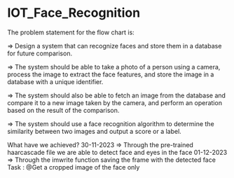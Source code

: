# IOT_Face_Recognition
The problem statement for the flow chart is:

=> Design a system that can recognize faces and store them in a database for future comparison.

=> The system should be able to take a photo of a person using a camera, process the image to extract the face features, and store the image in a database with a unique identifier.

=> The system should also be able to fetch an image from the database and compare it to a new image taken by the camera, and perform an operation based on the result of the comparison.

=> The system should use a face recognition algorithm to determine the similarity between two images and output a score or a label.

What have we achieved?
30-11-2023 => Through the pre-trained haarcascade file we are able to detect face and eyes in the face
01-12-2023 => Through the imwrite function saving the frame with the detected face
Task : @Get a cropped image of the face only 
